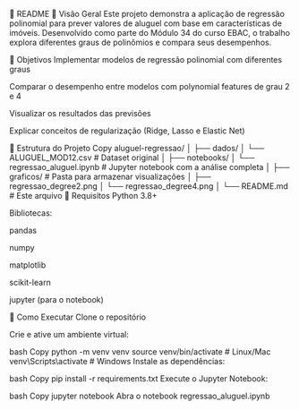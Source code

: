 📝 README
📌 Visão Geral
Este projeto demonstra a aplicação de regressão polinomial para prever valores de aluguel com base em características de imóveis. Desenvolvido como parte do Módulo 34 do curso EBAC, o trabalho explora diferentes graus de polinômios e compara seus desempenhos.

🎯 Objetivos
Implementar modelos de regressão polinomial com diferentes graus

Comparar o desempenho entre modelos com polynomial features de grau 2 e 4

Visualizar os resultados das previsões

Explicar conceitos de regularização (Ridge, Lasso e Elastic Net)

📂 Estrutura do Projeto
Copy
aluguel-regressao/
│
├── dados/
│   └── ALUGUEL_MOD12.csv          # Dataset original
│
├── notebooks/
│   └── regressao_aluguel.ipynb    # Jupyter notebook com a análise completa
│
├── graficos/                      # Pasta para armazenar visualizações
│   ├── regressao_degree2.png
│   └── regressao_degree4.png
│
└── README.md                      # Este arquivo
🔧 Requisitos
Python 3.8+

Bibliotecas:

pandas

numpy

matplotlib

scikit-learn

jupyter (para o notebook)

🚀 Como Executar
Clone o repositório

Crie e ative um ambiente virtual:

bash
Copy
python -m venv venv
source venv/bin/activate  # Linux/Mac
venv\Scripts\activate    # Windows
Instale as dependências:

bash
Copy
pip install -r requirements.txt
Execute o Jupyter Notebook:

bash
Copy
jupyter notebook
Abra o notebook regressao_aluguel.ipynb
